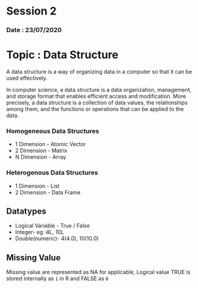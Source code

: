 # Session 2
### Date : 23/07/2020


# Topic : Data Structure

A data structure is a way of organizing data in a computer so that it can be used effectively.

In computer science, a data structure is a data organization, management, and storage format that enables efficient access and modification. More precisely, a data structure is a collection of data values, the relationships among them, and the functions or operations that can be applied to the data.


### Homogeneous Data Structures

* 1 Dimension - Atomic Vector
* 2 Dimension - Matrix
* N Dimension - Array

### Heterogenous Data Structures

* 1 Dimension - List
* 2 Dimension - Data Frame


## Datatypes 
* Logical Variable - True / False
* Integer- eg :4L, 10L
* Double(numeric)- 4(4.0), 10(10.0)


## Missing Value

Missing value are represented as NA for applicable, Logical value TRUE is stored internally as ```1``` in R and FALSE as ```0``` 